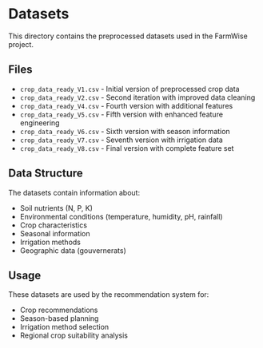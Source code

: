 # Datasets

This directory contains the preprocessed datasets used in the FarmWise project.

## Files
- `crop_data_ready_V1.csv` - Initial version of preprocessed crop data
- `crop_data_ready_V2.csv` - Second iteration with improved data cleaning
- `crop_data_ready_V4.csv` - Fourth version with additional features
- `crop_data_ready_V5.csv` - Fifth version with enhanced feature engineering
- `crop_data_ready_V6.csv` - Sixth version with season information
- `crop_data_ready_V7.csv` - Seventh version with irrigation data
- `crop_data_ready_V8.csv` - Final version with complete feature set

## Data Structure
The datasets contain information about:
- Soil nutrients (N, P, K)
- Environmental conditions (temperature, humidity, pH, rainfall)
- Crop characteristics
- Seasonal information
- Irrigation methods
- Geographic data (gouvernerats)

## Usage
These datasets are used by the recommendation system for:
- Crop recommendations
- Season-based planning
- Irrigation method selection
- Regional crop suitability analysis